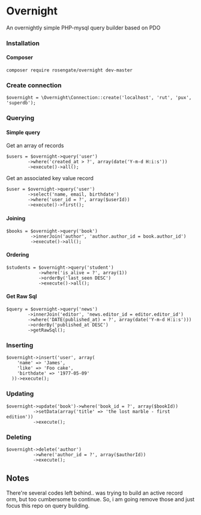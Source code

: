 # Overnight
An overnightly simple PHP-mysql query builder based on PDO

### Installation
#### Composer
```
composer require rosengate/overnight dev-master
```

### Create connection
```
$overnight = \Overnight\Connection::create('localhost', 'rut', 'pux', 'superdb');
```

### Querying
#### Simple query
Get an array of records
```
$users = $overnight->query('user')
        ->where('created_at > ?', array(date('Y-m-d H:i:s'))
        ->execute()->all();
```
Get an associated key value record
```
$user = $overnight->query('user')
        ->select('name, email, birthdate')
        ->where('user_id = ?', array($userId))
        ->execute()->first();
```

#### Joining
```
$books = $overnight->query('book')
         ->innerJoin('author', 'author.author_id = book.author_id')
         ->execute()->all();
```

#### Ordering
```
$students = $overnight->query('student')
            ->where('is_alive = ?', array(1))
            ->orderBy('last_seen DESC')
            ->execute()->all();
```

#### Get Raw Sql
```
$query = $overnight->query('news')
        ->innerJoin('editor', 'news.editor_id = editor.editor_id')
        ->where('DATE(published_at) = ?', array(date('Y-m-d H:i:s')))
        ->orderBy('published_at DESC')
        ->getRawSql();
```

### Inserting
```
$overnight->insert('user', array(
    'name' => 'James',
    'like' => 'Foo cake',
    'birthdate' => '1977-05-09'
  ))->execute();
```

### Updating
```
$overnight->update('book')->where('book_id = ?', array($bookId))
          ->setData(array('title' => 'the lost marble - first edition'))
          ->execute();
```

### Deleting
```
$overnight->delete('author')
          ->where('author_id = ?', array($authorId))
          ->execute();
```

## Notes
There're several codes left behind.. was trying to build an active record orm, but too cumbersome to continue. So, i am going remove those and just focus this repo on query building.
